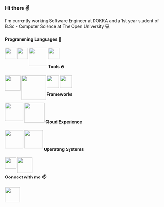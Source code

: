 
### Hi there ✌️

I'm currently working Software Engineer at DOKKA and a 1st year student of B.Sc - Computer Science at The Open University 💻

#### Programming Languages 🚀

<img align="left" width="36px" src="https://user-images.githubusercontent.com/57855070/98301894-33521300-1fc4-11eb-860e-f06c2a2e9dce.png"/>
<img align="left" width="36px" src="https://cdn3.iconfinder.com/data/icons/logos-and-brands-adobe/512/267_Python-512.png"/>
<img align="left" width="60px" src="https://cdn.worldvectorlogo.com/logos/mysql.svg"/>
<img align="left" width="36px" src="https://cdn.iconscout.com/icon/free/png-512/c-programming-569564.png"/>
<br></br>

#### Tools 🔥

<img align="left" width="50px" src="https://www.centerity.com/wp-content/uploads/2019/11/docker_facebook_share.png"/>
<img align="left" width="80px" src="https://miro.medium.com/max/4000/1*lzzowv9Cml3k8h7cfzbwiA.png"/>
<img align="left" width="40px" src="https://user-images.githubusercontent.com/57855070/98332575-94e7a100-2007-11eb-9c2b-81ad2d1d04f1.png"/>
<img align="left" width="40px" src="https://user-images.githubusercontent.com/57855070/98332622-ad57bb80-2007-11eb-8ecb-9bd68aefeef6.png"/> 
<br></br>


#### Frameworks
<img align="left" width="60px" src="https://cdn.freebiesupply.com/logos/thumbs/2x/flask-logo.png"/>
<img align="left" width="65px" src="https://cdn.iconscout.com/icon/free/png-512/django-2-282855.png"/>
<br></br>

#### Cloud Experience
<img align="left" width="60px" src="https://image.flaticon.com/icons/png/512/873/873107.png"/>
<img align="left" width="60px" src="https://cdn.appythings.nl/wp-content/uploads/2018/06/aws-logo-icon-PNG-Transparent-Background.png"/>
<br></br>

#### Operating Systems
<img align="left" width="36px" src="https://user-images.githubusercontent.com/57855070/100354935-92220f80-2ff9-11eb-8d48-a4c3cc1e3a9b.png"/>
<img align="left" width="50px" src="https://user-images.githubusercontent.com/57855070/100348648-db6d6180-2fef-11eb-8fea-e75047e57b3c.png"/>
<br></br>

#### Connect with me 📫

[<img align="left" width="48px" src="https://user-images.githubusercontent.com/57855070/98333031-8fd72180-2008-11eb-96ce-cc86e185889c.png"/>][linkedin]

[linkedin]: https://www.linkedin.com/in/yanivakiva/
